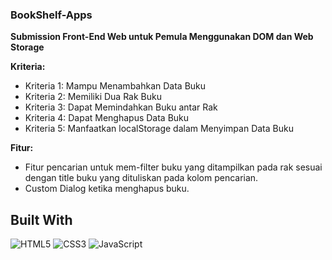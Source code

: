 ### BookShelf-Apps  
**Submission Front-End Web untuk Pemula Menggunakan DOM dan Web Storage**

**Kriteria:**
* Kriteria 1: Mampu Menambahkan Data Buku
* Kriteria 2: Memiliki Dua Rak Buku
* Kriteria 3: Dapat Memindahkan Buku antar Rak
* Kriteria 4: Dapat Menghapus Data Buku
* Kriteria 5: Manfaatkan localStorage dalam Menyimpan Data Buku

**Fitur:**
* Fitur pencarian untuk mem-filter buku yang ditampilkan pada rak sesuai dengan title buku yang dituliskan pada kolom pencarian.
* Custom Dialog ketika menghapus buku.

## Built With
<img alt="HTML5" src="https://img.shields.io/badge/html5-%23E34F26.svg?style=for-the-badge&logo=html5&logoColor=white"> <img alt="CSS3" src="https://img.shields.io/badge/css3-%231572B6.svg?style=for-the-badge&logo=css3&logoColor=white"> <img alt="JavaScript" src="https://img.shields.io/badge/javascript-%23323330.svg?style=for-the-badge&logo=javascript&logoColor=%23F7DF1E">
